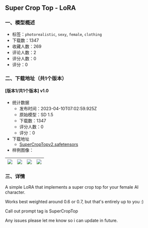 ## Super Crop Top - LoRA
### 一、模型概述

- 标签：`photorealistic`, `sexy`, `female`, `clothing`
- 下载数：1347
- 收藏人数：269
- 评论人数：2
- 评分人数：0
- 评分：0

### 二、下载地址（共1个版本）

#### [版本1/共1个版本] v1.0

- 统计数据
  - 发布时间：2023-04-10T07:02:59.925Z
  - 原始模型：SD 1.5
  - 下载数：1347
  - 评分人数：0
  - 评分：0
- 下载地址
  - [SuperCropTopv2.safetensors](https://civitai.com/api/download/models/41550)
- 样例图像：

| <img src="https://image.civitai.com/xG1nkqKTMzGDvpLrqFT7WA/119a76fa-45c8-4ca7-c78d-e8518cea7400/width=450/457617.jpeg" /> | <img src="https://image.civitai.com/xG1nkqKTMzGDvpLrqFT7WA/10bcf902-4f6f-4820-14ed-13bfbfb64300/width=450/457612.jpeg" /> | <img src="https://image.civitai.com/xG1nkqKTMzGDvpLrqFT7WA/01419bd9-c068-43da-176f-454174172a00/width=450/457614.jpeg" /> | <img src="https://image.civitai.com/xG1nkqKTMzGDvpLrqFT7WA/29a21c94-6b2c-46cc-39d0-fa000ba77b00/width=450/457616.jpeg" /> |
| ---- | ---- | ---- | ---- |


### 三、详情
<p>A simple LoRA that implements a super crop top for your female AI character.</p><p></p><p>Works best weighted around 0.6 or 0.7, but that's entirely up to you :)</p><p>Call out prompt tag is SuperCropTop</p><p></p><p>Any issues please let me know so i can update in future.</p>